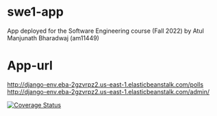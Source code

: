 # swe1-app
App deployed for the Software Engineering course (Fall 2022) by Atul Manjunath Bharadwaj (am11449)

# App-url
http://django-env.eba-2gzvrpz2.us-east-1.elasticbeanstalk.com/polls \
http://django-env.eba-2gzvrpz2.us-east-1.elasticbeanstalk.com/admin/

[![Coverage Status](https://coveralls.io/repos/github/am11449/swe1-app/badge.svg?branch=main)](https://coveralls.io/github/am11449/swe1-app?branch=main)
